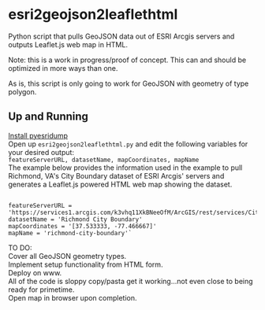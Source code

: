 # esri2geojson2leaflethtml
Python script that pulls GeoJSON data out of ESRI Arcgis servers and outputs Leaflet.js web map in HTML.

Note: this is a work in progress/proof of concept. This can and should be optimized in more ways than one.  

As is, this script is only going to work for GeoJSON with geometry of type polygon.  

## Up and Running  
[Install pyesridump](https://github.com/openaddresses/pyesridump)  
Open up `esri2geojson2leaflethtml.py` and edit the following variables for your desired output:  
`featureServerURL, datasetName, mapCoordinates, mapName`  
The example below provides the information used in the example to pull Richmond, VA's City Boundary dataset of ESRI Arcgis' servers and generates a Leaflet.js powered HTML web map showing the dataset.  
<pre><code>
featureServerURL = 'https://services1.arcgis.com/k3vhq11XkBNeeOfM/ArcGIS/rest/services/CityBoundary/FeatureServer/0'
datasetName = 'Richmond City Boundary'
mapCoordinates = '[37.533333, -77.466667]'
mapName = 'richmond-city-boundary'`
</code></pre>  

TO DO:  
Cover all GeoJSON geometry types.  
Implement setup functionality from HTML form.  
Deploy on www.  
All of the code is sloppy copy/pasta get it working...not even close to being ready for primetime.  
Open map in browser upon completion.
